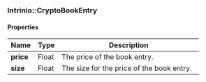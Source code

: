 

[//]: # (CLASS:Intrinio::CryptoBookEntry)

[//]: # (KIND:object)

### Intrinio::CryptoBookEntry

#### Properties

[//]: # (START_DEFINITION)

Name | Type | Description
------------ | ------------- | -------------
**price** | Float | The price of the book entry. &nbsp;
**size** | Float | The size for the price of the book entry. &nbsp;

[//]: # (END_DEFINITION)



